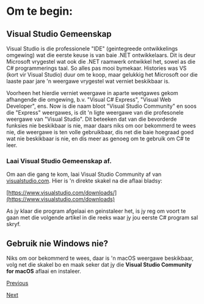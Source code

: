 # Om te begin:

## Visual Studio Gemeenskap

Visual Studio is die professionele "IDE" (geintegreede ontwikkelings omgewing) wat die eerste keuse is van baie .NET ontwikkelaars. Dit is deur Microsoft vrygestel wat ook die .NET raamwerk ontwikkel het, sowel as die C# programmerings taal. So alles pas mooi bymekaar. Histories was VS (kort vir Visual Studio) duur om te koop, maar gelukkig het Microsoft oor die laaste paar jare 'n weergawe vrygestel wat verniet beskikbaar is.

Voorheen het hierdie verniet weergawe in aparte weetgawes gekom afhangende die omgewing, b.v. "Visual C# Express", "Visual Web Developer", ens. Now is die naam bloot "Visual Studio Community" en soos die "Express" weergawes, is dit 'n ligte weergawe van die profesonele weergawe van "Visual Studio". Dit beteeken dat van die bevorderde funksies nie beskikbaar is nie, maar daars niks om oor bekommerd te wees nie, die weergawe is ten volle gebruikbaar, dis net die baie hoegraad goed wat nie beskikbaar is nie, en dis meer as genoeg om te gebruik om C# te leer.

### Laai Visual Studio Gemeenskap af.

Om aan die gang te kom, laai Visual Studio Community af van [visualstudio.com](http://www.visualstudio.com). Hier is 'n direkte skakel na die aflaai bladsy:

[https://www.visualstudio.com/downloads/](https://www.visualstudio.com/downloads)

As jy klaar die program afgelaai en geinstaleer het, is jy reg om voort te gaan met die volgende artikel in die reeks waar jy jou eerste C# program sal skryf.

## Gebruik nie Windows nie?

Niks om oor bekommerd te wees, daar is 'n macOS weergawe beskikbaar, volg net die skakel bo en maak seker dat jy die **Visual Studio Community for macOS** aflaai en instaleer.

[Previous](../README.md)

[Next](HelloWorld.md)